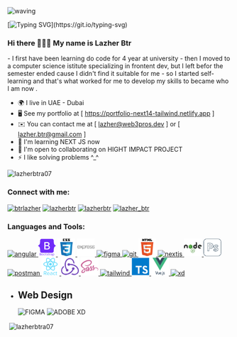  ![waving](https://capsule-render.vercel.app/api?type=waving&height=90&color=gradient)


[![Typing SVG](https://readme-typing-svg.herokuapp.com?font=Mouse+Memoirs&size=65&pause=500&color=blue&vCenter=true&width=600&height=70&lines=Hi+there+👋🏻🤗,+I'm+LazHer+Btr;I'm+Front-End+Developer;and+Web+Designer;Welcome+to+My+Profile!)](https://git.io/typing-svg)

<div align="left">

### Hi there 🤗👋🏻 **My name is Lazher Btr** 
 
\- I first have been learning do code for 4 year at university - then I moved to a computer science istitute specializing in frontent dev, but I left befor the semester ended cause I didn't find it suitable for me - so I started self-learning and that's what worked for me to develop my skills to became who I am now .

- 🌍 I live in UAE - Dubai
- 🖥️ See my portfolio at [ https://portfolio-next14-tailwind.netlify.app ]
- ✉️ You can contact me at [ lazher@web3pros.dev ] or
                          [ lazher.btr@gmail.com ]
- 🧠 I'm learning NEXT JS now
- 🤝 I'm open to collaborating on HIGHT IMPACT PROJECT
- ⚡ I like solving problems ^\_^

<p align="left"> <img src="https://komarev.com/ghpvc/?username=lazherbtra07&label=Profile%20views&color=0e75b6&style=flat" alt="lazherbtra07" /> </p>

<h3 align="left">Connect with me:</h3>
<p align="left">
<a href="https://twitter.com/btrlazher" target="blank"><img align="center" src="https://raw.githubusercontent.com/rahuldkjain/github-profile-readme-generator/master/src/images/icons/Social/twitter.svg" alt="btrlazher" height="30" width="40" /></a>
<a href="https://linkedin.com/in/lazherbtr" target="blank"><img align="center" src="https://raw.githubusercontent.com/rahuldkjain/github-profile-readme-generator/master/src/images/icons/Social/linked-in-alt.svg" alt="lazherbtr" height="30" width="40" /></a>
<a href="https://fb.com/lazherr" target="blank"><img align="center" src="https://raw.githubusercontent.com/rahuldkjain/github-profile-readme-generator/master/src/images/icons/Social/facebook.svg" alt="lazherbtr" height="30" width="40" /></a>
<a href="https://instagram.com/lazher_btr" target="blank"><img align="center" src="https://raw.githubusercontent.com/rahuldkjain/github-profile-readme-generator/master/src/images/icons/Social/instagram.svg" alt="lazher_btr" height="30" width="40" /></a>
</p>

<h3 align="left">Languages and Tools:</h3>
<p align="left"> <a href="https://angular.io" target="_blank" rel="noreferrer"> <img src="https://angular.io/assets/images/logos/angular/angular.svg" alt="angular" width="40" height="40"/> </a> <a href="https://getbootstrap.com" target="_blank" rel="noreferrer"> <img src="https://raw.githubusercontent.com/devicons/devicon/master/icons/bootstrap/bootstrap-plain-wordmark.svg" alt="bootstrap" width="40" height="40"/> </a> <a href="https://www.w3schools.com/css/" target="_blank" rel="noreferrer"> <img src="https://raw.githubusercontent.com/devicons/devicon/master/icons/css3/css3-original-wordmark.svg" alt="css3" width="40" height="40"/> </a> <a href="https://expressjs.com" target="_blank" rel="noreferrer"> <img src="https://raw.githubusercontent.com/devicons/devicon/master/icons/express/express-original-wordmark.svg" alt="express" width="40" height="40"/> </a> <a href="https://www.figma.com/" target="_blank" rel="noreferrer"> <img src="https://www.vectorlogo.zone/logos/figma/figma-icon.svg" alt="figma" width="40" height="40"/> </a> <a href="https://git-scm.com/" target="_blank" rel="noreferrer"> <img src="https://www.vectorlogo.zone/logos/git-scm/git-scm-icon.svg" alt="git" width="40" height="40"/> </a> <a href="https://www.w3.org/html/" target="_blank" rel="noreferrer"> <img src="https://raw.githubusercontent.com/devicons/devicon/master/icons/html5/html5-original-wordmark.svg" alt="html5" width="40" height="40"/> </a> <a href="https://nextjs.org/" target="_blank" rel="noreferrer"> <img src="https://cdn.worldvectorlogo.com/logos/nextjs-2.svg" alt="nextjs" width="40" height="40"/> </a> <a href="https://nodejs.org" target="_blank" rel="noreferrer"> <img src="https://raw.githubusercontent.com/devicons/devicon/master/icons/nodejs/nodejs-original-wordmark.svg" alt="nodejs" width="40" height="40"/> </a> <a href="https://www.photoshop.com/en" target="_blank" rel="noreferrer"> <img src="https://raw.githubusercontent.com/devicons/devicon/master/icons/photoshop/photoshop-line.svg" alt="photoshop" width="40" height="40"/> </a> <a href="https://postman.com" target="_blank" rel="noreferrer"> <img src="https://www.vectorlogo.zone/logos/getpostman/getpostman-icon.svg" alt="postman" width="40" height="40"/> </a> <a href="https://reactjs.org/" target="_blank" rel="noreferrer"> <img src="https://raw.githubusercontent.com/devicons/devicon/master/icons/react/react-original-wordmark.svg" alt="react" width="40" height="40"/> </a> <a href="https://redux.js.org" target="_blank" rel="noreferrer"> <img src="https://raw.githubusercontent.com/devicons/devicon/master/icons/redux/redux-original.svg" alt="redux" width="40" height="40"/> </a> <a href="https://sass-lang.com" target="_blank" rel="noreferrer"> <img src="https://raw.githubusercontent.com/devicons/devicon/master/icons/sass/sass-original.svg" alt="sass" width="40" height="40"/> </a> <a href="https://tailwindcss.com/" target="_blank" rel="noreferrer"> <img src="https://www.vectorlogo.zone/logos/tailwindcss/tailwindcss-icon.svg" alt="tailwind" width="40" height="40"/> </a> <a href="https://www.typescriptlang.org/" target="_blank" rel="noreferrer"> <img src="https://raw.githubusercontent.com/devicons/devicon/master/icons/typescript/typescript-original.svg" alt="typescript" width="40" height="40"/> </a> <a href="https://vuejs.org/" target="_blank" rel="noreferrer"> <img src="https://raw.githubusercontent.com/devicons/devicon/master/icons/vuejs/vuejs-original-wordmark.svg" alt="vuejs" width="40" height="40"/> </a> <a href="https://www.adobe.com/products/xd.html" target="_blank" rel="noreferrer"> <img src="https://cdn.worldvectorlogo.com/logos/adobe-xd.svg" alt="xd" width="40" height="40"/> </a> </p>

- <h2>Web Design</h2>
        <img src="https://camo.githubusercontent.com/a6d842798ba2b25317302d9c109738c26438680e88536ddd8314a91daacb1d4e/68747470733a2f2f6a61636f62646d6e2e6d652f69636f6e732f6669676d612e737667" width='61' title='FIGMA' />
        <img src="https://camo.githubusercontent.com/3cbb717dd241e6c9a5cc7c092dd2ed19e7b3f2892c072acd634775a0bce90a6f/68747470733a2f2f6a61636f62646d6e2e6d652f69636f6e732f61646f62655f78642e737667" width='61' title='ADOBE XD' />






<p>&nbsp;<img align="center" src="https://github-readme-stats.vercel.app/api?username=lazherbtra07&show_icons=true&locale=en" alt="lazherbtra07" /></p>
